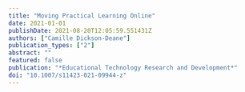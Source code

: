 ```yaml
---
title: "Moving Practical Learning Online"
date: 2021-01-01
publishDate: 2021-08-20T12:05:59.551431Z
authors: ["Camille Dickson-Deane"]
publication_types: ["2"]
abstract: ""
featured: false
publication: "*Educational Technology Research and Development*"
doi: "10.1007/s11423-021-09944-z"
---
```


